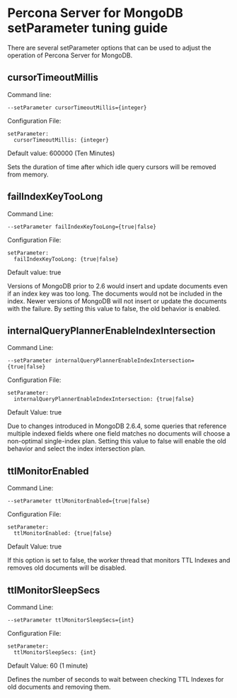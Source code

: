 # Percona Server for MongoDB <br/> setParameter tuning guide

There are several setParameter options that can be used to
adjust the operation of Percona Server for MongoDB.

## cursorTimeoutMillis

Command line:

```
--setParameter cursorTimeoutMillis={integer}
```

Configuration File:

```
setParameter:
  cursorTimeoutMillis: {integer}
```

Default value: 600000 (Ten Minutes)

Sets the duration of time after which idle query cursors will be removed from
memory.

## failIndexKeyTooLong

Command Line:
```
--setParameter failIndexKeyTooLong={true|false}
```

Configuration File:
```
setParameter:
  failIndexKeyTooLong: {true|false}
```

Default value: true 

Versions of MongoDB prior to 2.6 would insert and update documents even if an
index key was too long.  The documents would not be included in the index.
Newer versions of MongoDB will not insert or update the documents with the
failure.  By setting this value to false, the old behavior is enabled.

## internalQueryPlannerEnableIndexIntersection

Command Line:
```
--setParameter internalQueryPlannerEnableIndexIntersection={true|false}
```

Configuration File:
```
setParameter:
  internalQueryPlannerEnableIndexIntersection: {true|false}
```

Default Value: true

Due to changes introduced in MongoDB 2.6.4, some queries that reference
multiple indexed fields where one field matches no documents will choose
a non-optimal single-index plan.  Setting this value to false will enable
the old behavior and select the index intersection plan.

## ttlMonitorEnabled

Command Line:
```
--setParameter ttlMonitorEnabled={true|false}
```

Configuration File:
```
setParameter:
  ttlMonitorEnabled: {true|false}
```

Default Value: true

If this option is set to false, the worker thread that monitors TTL Indexes
and removes old documents will be disabled.

## ttlMonitorSleepSecs

Command Line:
```
--setParameter ttlMonitorSleepSecs={int}
```
Configuration File:
```
setParameter:
  ttlMonitorSleepSecs: {int}
```

Default Value: 60 (1 minute)

Defines the number of seconds to wait between checking TTL Indexes
for old documents and removing them.

